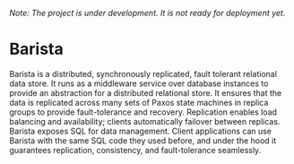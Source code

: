 *Note: The project is under development. It is not ready for deployment yet.*

Barista
====
Barista is a distributed, synchronously replicated, fault tolerant relational data store. It runs as a middleware service over database instances to provide an abstraction for a distributed relational store. It ensures that the data is replicated across many sets of Paxos state machines in replica groups to provide fault-tolerance and recovery. Replication enables load balancing and availability; clients automatically failover between replicas. Barista exposes SQL for data management. Client applications can use Barista with the same SQL code they used before, and under the hood it guarantees replication, consistency, and fault-tolerance seamlessly.
